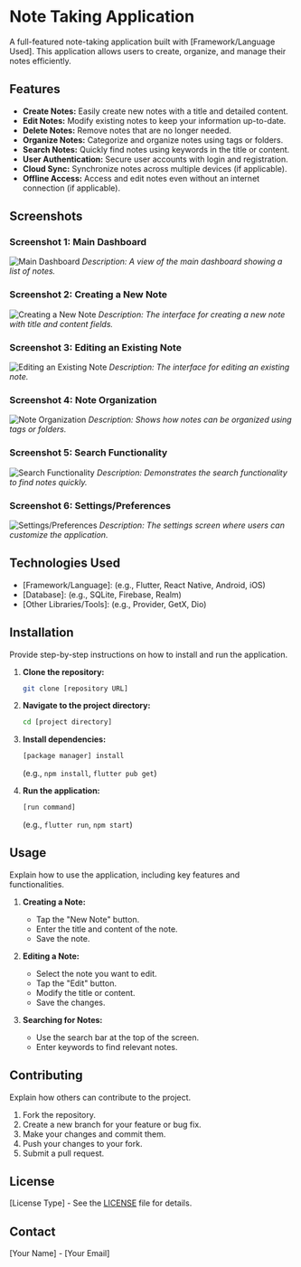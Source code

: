 # Note Taking Application

A full-featured note-taking application built with [Framework/Language Used]. This application allows users to create, organize, and manage their notes efficiently.

## Features

- **Create Notes:** Easily create new notes with a title and detailed content.
- **Edit Notes:** Modify existing notes to keep your information up-to-date.
- **Delete Notes:** Remove notes that are no longer needed.
- **Organize Notes:** Categorize and organize notes using tags or folders.
- **Search Notes:** Quickly find notes using keywords in the title or content.
- **User Authentication:** Secure user accounts with login and registration.
- **Cloud Sync:** Synchronize notes across multiple devices (if applicable).
- **Offline Access:** Access and edit notes even without an internet connection (if applicable).

## Screenshots

### Screenshot 1: Main Dashboard

![Main Dashboard](screenshots/dashboard.png)
_Description: A view of the main dashboard showing a list of notes._

### Screenshot 2: Creating a New Note

![Creating a New Note](screenshots/create_note.png)
_Description: The interface for creating a new note with title and content fields._

### Screenshot 3: Editing an Existing Note

![Editing an Existing Note](screenshots/edit_note.png)
_Description: The interface for editing an existing note._

### Screenshot 4: Note Organization

![Note Organization](screenshots/organize_notes.png)
_Description: Shows how notes can be organized using tags or folders._

### Screenshot 5: Search Functionality

![Search Functionality](screenshots/search.png)
_Description: Demonstrates the search functionality to find notes quickly._

### Screenshot 6: Settings/Preferences

![Settings/Preferences](screenshots/settings.png)
_Description: The settings screen where users can customize the application._

## Technologies Used

- [Framework/Language]: (e.g., Flutter, React Native, Android, iOS)
- [Database]: (e.g., SQLite, Firebase, Realm)
- [Other Libraries/Tools]: (e.g., Provider, GetX, Dio)

## Installation

Provide step-by-step instructions on how to install and run the application.

1.  **Clone the repository:**

    ```bash
    git clone [repository URL]
    ```

2.  **Navigate to the project directory:**

    ```bash
    cd [project directory]
    ```

3.  **Install dependencies:**

    ```bash
    [package manager] install
    ```

    (e.g., `npm install`, `flutter pub get`)

4.  **Run the application:**

    ```bash
    [run command]
    ```

    (e.g., `flutter run`, `npm start`)

## Usage

Explain how to use the application, including key features and functionalities.

1.  **Creating a Note:**

    - Tap the "New Note" button.
    - Enter the title and content of the note.
    - Save the note.

2.  **Editing a Note:**

    - Select the note you want to edit.
    - Tap the "Edit" button.
    - Modify the title or content.
    - Save the changes.

3.  **Searching for Notes:**
    - Use the search bar at the top of the screen.
    - Enter keywords to find relevant notes.

## Contributing

Explain how others can contribute to the project.

1.  Fork the repository.
2.  Create a new branch for your feature or bug fix.
3.  Make your changes and commit them.
4.  Push your changes to your fork.
5.  Submit a pull request.

## License

[License Type] - See the [LICENSE](LICENSE) file for details.

## Contact

[Your Name] - [Your Email]
